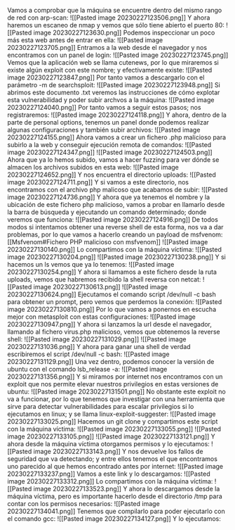 Vamos a comprobar que la máquina se encuentre dentro del mismo rango de red con arp-scan:
![[Pasted image 20230227123506.png]]
Y ahora haremos un escaneo de nmap y vemos que sólo tiene abierto el puerto 80:
![[Pasted image 20230227123630.png]]
Podemos inspeccionar un poco más esta web antes de entrar en ella:
![[Pasted image 20230227123705.png]]
Entramos a la web desde el navegador y nos encontramos con un panel de login:
![[Pasted image 20230227123745.png]]
Vemos que la aplicación web se llama cutenews, por lo que miraremos si existe algún exploit con este nombre; y efectivamente existe:
![[Pasted image 20230227123847.png]]
Por tanto vamos a descargarlo con el parámetro -m de searchsploit:
![[Pasted image 20230227123948.png]]
Si abrimos este documento .txt veremos las instrucciones de cómo explotar esta vulnerabilidad y poder subir archvos a la máquina:
![[Pasted image 20230227124040.png]]
Por tanto vamos a seguir estos pasos; nos registraremos:
![[Pasted image 20230227124118.png]]
Y ahora, dentro de la parte de personal options, tenemos un panel donde podemos realizar algunas configuraciones y también subir archivos:
![[Pasted image 20230227124155.png]]
Ahora vamos a crear un fichero .php malicioso para subirlo a la web y conseguir ejecución remota de comandos:
![[Pasted image 20230227124347.png]]
![[Pasted image 20230227124503.png]]
Ahora que ya lo hemos subido, vamos a hacer fuzzing para ver dónde se almacen los archivos subidos en esta web:
![[Pasted image 20230227124652.png]]
Y nos encuentra el directorio uploads:
![[Pasted image 20230227124711.png]]
Y si vamos a este directorio, nos encontramos con el archivo php malicoso que acabamos de subir:
![[Pasted image 20230227124736.png]]
Y ahora que ya tenemos el nombre y la ubicación de este fichero php malicioso, vamos a probar en llamarlo desde la barra de búsqueda y ejecutando un comando determinado; donde veremos que funciona:
![[Pasted image 20230227124916.png]]
De todos modos si intentamos obtener una reverse shell de esta forma, nos va a dar problemas, por lo que vamos a hacerlo creando un payload de msfvenom:
[[Msfvenom#Fichero PHP malicioso con msfvenom]]
![[Pasted image 20230227130140.png]]
Lo compartimos con la máquina víctima:
![[Pasted image 20230227130204.png]]
![[Pasted image 20230227130238.png]]
Y si hacemos un ls vemos que ya lo tenemos:
![[Pasted image 20230227130254.png]]
Y ahora si llamamos a este fichero desde la ruta uploads, vemos que habremos recibido la shell reversa con netcat:
![[Pasted image 20230227130613.png]]
![[Pasted image 20230227130624.png]]
Ejecutamos el comando script /dev/null -c bash para obtener un prompt, pero vemos que perdemos la conexión:
![[Pasted image 20230227130810.png]]
Por lo que vamos a ponernos en escucha mejor con metasploit con estas configuraciones:
![[Pasted image 20230227130947.png]]
Y ahora si lanzamos la url desde el navegador, llamando al fichero virus.php malicioso, vemos que obtenemos la reverse shell:
![[Pasted image 20230227131029.png]]
![[Pasted image 20230227131036.png]]
Y ahora para ganar una shell de verdad escribiremos el script /dev/null -c bash:
![[Pasted image 20230227131129.png]]
Una vez dentro, podemos conocer la versión de ubuntu con el comando lsb_release -a:
![[Pasted image 20230227131356.png]]
Y si miramos por internet nos encontramos con un exploit que nos permite elevar nuestros privilegios en estas versiones de ubuntu:
![[Pasted image 20230227131501.png]]
No obstante este exploit no va a funcionar, por lo que tenemos que investigar con una herramienta que sirve para detectar vulnerabilidades para escalar privilegios si lo ejecutamos en linux; y se llama linux-exploit-suggester:
![[Pasted image 20230227133025.png]]
Hacemos un git clone y compartimos este script con la máquina víctima:
![[Pasted image 20230227133055.png]]
![[Pasted image 20230227133105.png]]
![[Pasted image 20230227133121.png]]
Y ahora desde la máquina víctima otorgamos permisos y lo ejecutamos:
![[Pasted image 20230227133143.png]]
Y nos devuelve los fallos de seguridad que va detectando; y entre ellos tenemos el que encontramos uno parecido al que hemos encontrado antes por internet:
![[Pasted image 20230227133237.png]]
Vamos a este link y lo descargamos:
![[Pasted image 20230227133312.png]]
Lo compartimos con la máquina víctima:
![[Pasted image 20230227133523.png]]
Y ahora lo descargamos desde la máquina víctima, pero es importante hacerlo desde el directorio /tmp para contar con los permisos necesarios:
![[Pasted image 20230227134041.png]]
Tenemos que compilarlo para poder ejecutarlo con el comando gcc:
![[Pasted image 20230227134127.png]]
Y lo ejecutamos:







